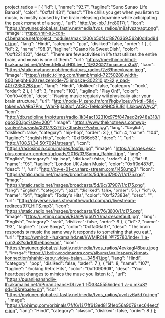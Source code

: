 

project.radios = [
    {
        "id": 1,
        "name": "92.7",
        "tagline": "Suno Sunao, Life Banao!",
        "color": "0xffa11431",
        "desc": "The chills you get when you listen to music, is mostly caused by the brain releasing dopamine while anticipating the peak moment of a song.",
        "url": "http://sc-bb.1.fm:8017/;",
        "icon": "https://mytuner.global.ssl.fastly.net/media/tvos_radios/m8afyszryaqt.png",
        "image": "https://mir-s3-cdn-cf.behance.net/project_modules/max_1200/b5df4c18876369.562d0d4bd94cf.jpg",
        "lang": "Hindi",
        "category": "pop",
        "disliked": false,
        "order": 1
    },
    {
        "id": 2,
        "name": "98.3",
        "tagline": "Gaano Ka Sweet Dish",
        "color": "0xff221420",
        "desc": "There are few activities in life that utilizes the entire brain, and music is one of them.",
        "url": "https://meethimirchihdl-lh.akamaihd.net/i/MeethiMirchiHDLive_1_1@320572/master.m3u8",
        "icon": "https://static.mytuner.mobi/media/tvos_radios/2z69hnevkvam.jpeg",
        "image": "https://static.toiimg.com/thumb/msid-72350288,width-800,height-600,resizemode-75,imgsize-302210,pt-32,y_pad-40/72350288.jpg",
        "lang": "Hindi",
        "disliked": false,
        "category": "rock",
        "order": 2
    },
    {
        "id": 3,
        "name": "102",
        "tagline": "Play On!",
        "color": "0xff04080b",
        "desc": "Playing music regularly will physically alter your brain structure.",
        "url": "http://node-14.zeno.fm/cm1fkgbv1ceuv?rj-ttl=5&rj-token=AAABa7Pm__WhrF8jIJ36of_AC5C-TeMcqPiHC5BJB1j1JxkowiWAyQ",
        "icon": "http://db.radioline.fr/pictures/radio_1b34ac132310c975f847aed2a948a318/logo200.jpg?size=200",
        "image": "https://www.theknotnews.com/wp-content/uploads/2017/02/Fifty-Shades-Poster.jpg",
        "lang": "English",
        "disliked": false,
        "category": "hip-hop",
        "order": 3
    },
    {
        "id": 4,
        "name": "104",
        "tagline": "English Hits",
        "color": "0xff066c53",
        "desc": "",
        "url": "http://108.61.34.50:7094/stream",
        "icon": "https://radiosindia.com/images/foxfm.jpg",
        "image": "https://images.esc-plus.com/wp-content/uploads/2016/03/Samra_Rahimli.jpg",
        "lang": "English",
        "category": "hip-hop",
        "disliked": false,
        "order": 4
    },
    {
        "id": 5,
        "name": "95",
        "tagline": "London UK Asian Music",
        "color": "0xff0d487d",
        "desc": "",
        "url": "http://icy-e-01-cr.sharp-stream.com/1458.mp3",
        "icon": "https://static.radio.net/images/broadcasts/5d/9c/37907/1/c175.png",
        "image": "https://static.radio.net/images/broadcasts/5d/9c/37907/1/c175.png",
        "lang": "English",
        "category": "jazz",
        "disliked": false,
        "order": 5
    },
    {
        "id": 6,
        "name": "94",
        "tagline": "Today's Hits",
        "color": "0xff27383e",
        "desc": "",
        "url": "http://playerservices.streamtheworld.com/api/livestream-redirect/977_HITS.mp3",
        "icon": "https://static.radio.net/images/broadcasts/8d/76/3600/1/c175.png",
        "image": "https://i.ytimg.com/vi/BUnPVjqb0YY/maxresdefault.jpg",
        "lang": "English",
        "category": "rock",
        "disliked": false,
        "order": 6
    },
    {
        "id": 7,
        "name": "93",
        "tagline": "Love Songs",
        "color": "0xffa06a37",
        "desc": "The brain responds to music the same way it responds to something that you eat.",
        "url": "https://wmirchi-lh.akamaihd.net/i/WMIRCHI_1@75780/index_1_a-p.m3u8?sd=10&rebase=on",
        "icon": "https://mytuner.global.ssl.fastly.net/media/tvos_radios/4evkagl48buu.jpeg",
        "image": "https://i.bollywoodmantra.com/albums/wallpapers/kismat-konnection/shahid-kapur_vidya-balan___34541.jpg",
        "lang": "Hindi",
        "category": "pop",
        "disliked": false,
        "order": 7
    },
    {
        "id": 8,
        "name": "107",
        "tagline": "Rocking Retro Hits",
        "color": "0xff090909",
        "desc": "Your heartbeat changes to mimics the music you listen to.",
        "url": "https://puranijeanshdliv-lh.akamaihd.net/i/PuraniJeansHDLive_1_1@334555/index_1_a-p.m3u8?sd=10&rebase=on",
        "icon": "https://mytuner.global.ssl.fastly.net/media/tvos_radios/uvclzz6a6d7x.jpeg",
        "image": "https://i.pinimg.com/originals/7f/f6/13/7ff613ed815f1eb56a90794ec64eecfe.jpg",
        "lang": "Hindi",
        "category": "classic",
        "disliked": false,
        "order": 8
    }
];
